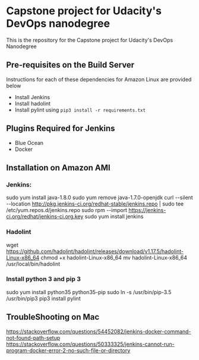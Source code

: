 # Capstone project for Udacity's DevOps nanodegree
This is the repository for the Capstone project for Udacity's DevOps Nanodegree

## Pre-requisites on the Build Server
Instructions for each of these dependencies for Amazon Linux are provided below
- Install Jenkins
- Install hadolint 
- Install pylint using `pip3 install -r requirements.txt`

## Plugins Required for Jenkins
- Blue Ocean
- Docker


## Installation on Amazon AMI
### Jenkins:
sudo yum install java-1.8.0
sudo yum remove java-1.7.0-openjdk
curl --silent --location http://pkg.jenkins-ci.org/redhat-stable/jenkins.repo | sudo tee /etc/yum.repos.d/jenkins.repo
sudo rpm --import https://jenkins-ci.org/redhat/jenkins-ci.org.key
sudo yum install jenkins

### Hadolint
wget https://github.com/hadolint/hadolint/releases/download/v1.17.5/hadolint-Linux-x86_64
chmod +x hadolint-Linux-x86_64 
mv hadolint-Linux-x86_64 /usr/local/bin/hadolint

### Install python 3 and pip 3
sudo yum install python35 python35-pip
sudo ln -s /usr/bin/pip-3.5 /usr/bin/pip3
pip3 install pylint

## TroubleShooting on Mac
https://stackoverflow.com/questions/54452082/jenkins-docker-command-not-found-path-setup
https://stackoverflow.com/questions/50333325/jenkins-cannot-run-program-docker-error-2-no-such-file-or-directory
